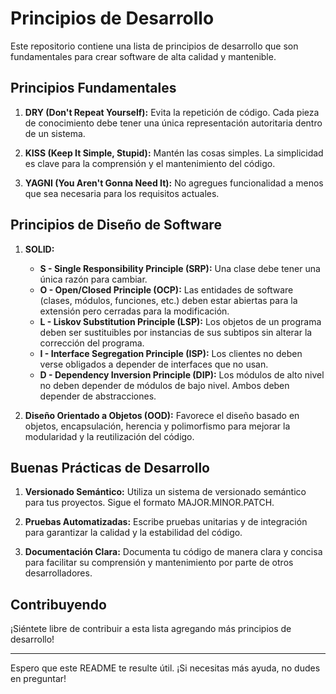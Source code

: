 # Principios de Desarrollo

Este repositorio contiene una lista de principios de desarrollo que son fundamentales para crear software de alta calidad y mantenible.

## Principios Fundamentales

1. **DRY (Don't Repeat Yourself):** Evita la repetición de código. Cada pieza de conocimiento debe tener una única representación autoritaria dentro de un sistema.

2. **KISS (Keep It Simple, Stupid):** Mantén las cosas simples. La simplicidad es clave para la comprensión y el mantenimiento del código.

3. **YAGNI (You Aren't Gonna Need It):** No agregues funcionalidad a menos que sea necesaria para los requisitos actuales.

## Principios de Diseño de Software

1. **SOLID:**
   - **S - Single Responsibility Principle (SRP):** Una clase debe tener una única razón para cambiar.
   - **O - Open/Closed Principle (OCP):** Las entidades de software (clases, módulos, funciones, etc.) deben estar abiertas para la extensión pero cerradas para la modificación.
   - **L - Liskov Substitution Principle (LSP):** Los objetos de un programa deben ser sustituibles por instancias de sus subtipos sin alterar la corrección del programa.
   - **I - Interface Segregation Principle (ISP):** Los clientes no deben verse obligados a depender de interfaces que no usan.
   - **D - Dependency Inversion Principle (DIP):** Los módulos de alto nivel no deben depender de módulos de bajo nivel. Ambos deben depender de abstracciones.

2. **Diseño Orientado a Objetos (OOD):** Favorece el diseño basado en objetos, encapsulación, herencia y polimorfismo para mejorar la modularidad y la reutilización del código.

## Buenas Prácticas de Desarrollo

1. **Versionado Semántico:** Utiliza un sistema de versionado semántico para tus proyectos. Sigue el formato MAJOR.MINOR.PATCH.

2. **Pruebas Automatizadas:** Escribe pruebas unitarias y de integración para garantizar la calidad y la estabilidad del código.

3. **Documentación Clara:** Documenta tu código de manera clara y concisa para facilitar su comprensión y mantenimiento por parte de otros desarrolladores.

## Contribuyendo

¡Siéntete libre de contribuir a esta lista agregando más principios de desarrollo!

---

Espero que este README te resulte útil. ¡Si necesitas más ayuda, no dudes en preguntar!
